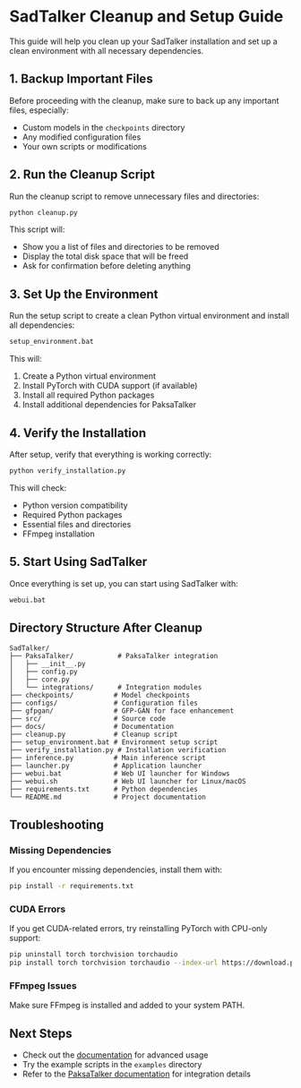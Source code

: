 # SadTalker Cleanup and Setup Guide

This guide will help you clean up your SadTalker installation and set up a clean environment with all necessary dependencies.

## 1. Backup Important Files

Before proceeding with the cleanup, make sure to back up any important files, especially:
- Custom models in the `checkpoints` directory
- Any modified configuration files
- Your own scripts or modifications

## 2. Run the Cleanup Script

Run the cleanup script to remove unnecessary files and directories:

```bash
python cleanup.py
```

This script will:
- Show you a list of files and directories to be removed
- Display the total disk space that will be freed
- Ask for confirmation before deleting anything

## 3. Set Up the Environment

Run the setup script to create a clean Python virtual environment and install all dependencies:

```bash
setup_environment.bat
```

This will:
1. Create a Python virtual environment
2. Install PyTorch with CUDA support (if available)
3. Install all required Python packages
4. Install additional dependencies for PaksaTalker

## 4. Verify the Installation

After setup, verify that everything is working correctly:

```bash
python verify_installation.py
```

This will check:
- Python version compatibility
- Required Python packages
- Essential files and directories
- FFmpeg installation

## 5. Start Using SadTalker

Once everything is set up, you can start using SadTalker with:

```bash
webui.bat
```

## Directory Structure After Cleanup

```
SadTalker/
├── PaksaTalker/           # PaksaTalker integration
│   ├── __init__.py
│   ├── config.py
│   ├── core.py
│   └── integrations/      # Integration modules
├── checkpoints/          # Model checkpoints
├── configs/              # Configuration files
├── gfpgan/               # GFP-GAN for face enhancement
├── src/                  # Source code
├── docs/                 # Documentation
├── cleanup.py            # Cleanup script
├── setup_environment.bat # Environment setup script
├── verify_installation.py # Installation verification
├── inference.py          # Main inference script
├── launcher.py           # Application launcher
├── webui.bat             # Web UI launcher for Windows
├── webui.sh              # Web UI launcher for Linux/macOS
├── requirements.txt      # Python dependencies
└── README.md             # Project documentation
```

## Troubleshooting

### Missing Dependencies
If you encounter missing dependencies, install them with:

```bash
pip install -r requirements.txt
```

### CUDA Errors
If you get CUDA-related errors, try reinstalling PyTorch with CPU-only support:

```bash
pip uninstall torch torchvision torchaudio
pip install torch torchvision torchaudio --index-url https://download.pytorch.org/whl/cpu
```

### FFmpeg Issues
Make sure FFmpeg is installed and added to your system PATH.

## Next Steps

- Check out the [documentation](docs/) for advanced usage
- Try the example scripts in the `examples` directory
- Refer to the [PaksaTalker documentation](PaksaTalker/README.md) for integration details
